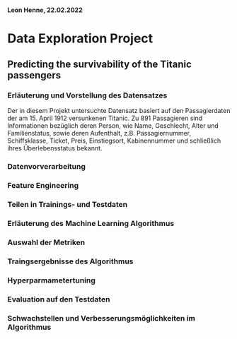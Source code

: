 #### Leon Henne, 22.02.2022
# Data Exploration Project
## Predicting the survivability of the Titanic passengers

### Erläuterung und Vorstellung des Datensatzes
Der in diesem Projekt untersuchte Datensatz basiert auf den Passagierdaten der am 15. April 1912 versunkenen Titanic. Zu 891 Passagieren sind Informationen bezüglich deren Person, wie Name, Geschlecht, Alter und Familienstatus, sowie deren Aufenthalt, z.B. Passagiernummer, Schiffsklasse, Ticket, Preis, Einstiegsort, Kabinennummer und schließlich ihres Überlebensstatus bekannt.

### Datenvorverarbeitung

### Feature Engineering

### Teilen in Trainings- und Testdaten

### Erläuterung des Machine Learning Algorithmus

### Auswahl der Metriken

### Traingsergebnisse des Algorithmus

### Hyperparmametertuning

### Evaluation auf den Testdaten

### Schwachstellen und Verbesserungsmöglichkeiten im Algorithmus